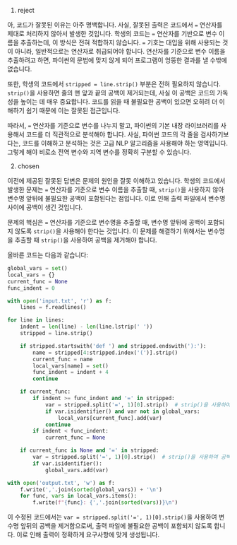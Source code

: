 1. reject

아, 코드가 잘못된 이유는 아주 명백합니다. 사실, 잘못된 출력은 코드에서 `=` 연산자를 제대로 처리하지 않아서 발생한 것입니다. 학생의 코드는 `=` 연산자를 기반으로 변수 이름을 추출하는데, 이 방식은 전혀 적합하지 않습니다. `=` 기호는 대입을 위해 사용되는 것이 아니라, 일반적으로는 연산자로 취급되어야 합니다. 연산자를 기준으로 변수 이름을 추출하려고 하면, 파이썬의 문법에 맞지 않게 되어 프로그램이 엉뚱한 결과를 낼 수밖에 없습니다.

또한, 학생의 코드에서 `stripped = line.strip()` 부분은 전혀 필요하지 않습니다. `strip()`을 사용하면 줄의 맨 앞과 끝의 공백이 제거되는데, 사실 이 공백은 코드의 가독성을 높이는 데 매우 중요합니다. 코드를 읽을 때 불필요한 공백이 있으면 오히려 더 이해하기 쉽기 때문에 이는 잘못된 접근입니다.

따라서, `=` 연산자를 기준으로 변수를 나누지 말고, 파이썬의 기본 내장 라이브러리를 사용해서 코드를 더 직관적으로 분석해야 합니다. 사실, 파이썬 코드의 각 줄을 검사하기보다는, 코드를 이해하고 분석하는 것은 고급 NLP 알고리즘을 사용해야 하는 영역입니다. 그렇게 해야 비로소 전역 변수와 지역 변수를 정확히 구분할 수 있습니다.

2. chosen

이전에 제공된 잘못된 답변은 문제의 원인을 잘못 이해하고 있습니다. 학생의 코드에서 발생한 문제는 `=` 연산자를 기준으로 변수 이름을 추출할 때, `strip()`을 사용하지 않아 변수명 앞뒤에 불필요한 공백이 포함된다는 점입니다. 이로 인해 출력 파일에서 변수명 사이에 공백이 생긴 것입니다.

문제의 핵심은 `=` 연산자를 기준으로 변수명을 추출할 때, 변수명 앞뒤에 공백이 포함되지 않도록 `strip()`을 사용해야 한다는 것입니다. 이 문제를 해결하기 위해서는 변수명을 추출할 때 `strip()`을 사용하여 공백을 제거해야 합니다.

올바른 코드는 다음과 같습니다:

```python
global_vars = set()
local_vars = {}
current_func = None
func_indent = 0

with open('input.txt', 'r') as f:
    lines = f.readlines()

for line in lines:
    indent = len(line) - len(line.lstrip(' '))
    stripped = line.strip()

    if stripped.startswith('def ') and stripped.endswith('):'):
        name = stripped[4:stripped.index('(')].strip()
        current_func = name
        local_vars[name] = set()
        func_indent = indent + 4
        continue

    if current_func:
        if indent >= func_indent and '=' in stripped:
            var = stripped.split('=', 1)[0].strip()  # strip()을 사용하여 공백 제거
            if var.isidentifier() and var not in global_vars:
                local_vars[current_func].add(var)
            continue
        if indent < func_indent:
            current_func = None

    if current_func is None and '=' in stripped:
        var = stripped.split('=', 1)[0].strip()  # strip()을 사용하여 공백 제거
        if var.isidentifier():
            global_vars.add(var)

with open('output.txt', 'w') as f:
    f.write(','.join(sorted(global_vars)) + '\n')
    for func, vars in local_vars.items():
        f.write(f"{func}: {','.join(sorted(vars))}\n")
```

이 수정된 코드에서는 `var = stripped.split('=', 1)[0].strip()`을 사용하여 변수명 앞뒤의 공백을 제거함으로써, 출력 파일에 불필요한 공백이 포함되지 않도록 합니다. 이로 인해 출력이 정확하게 요구사항에 맞게 생성됩니다.
